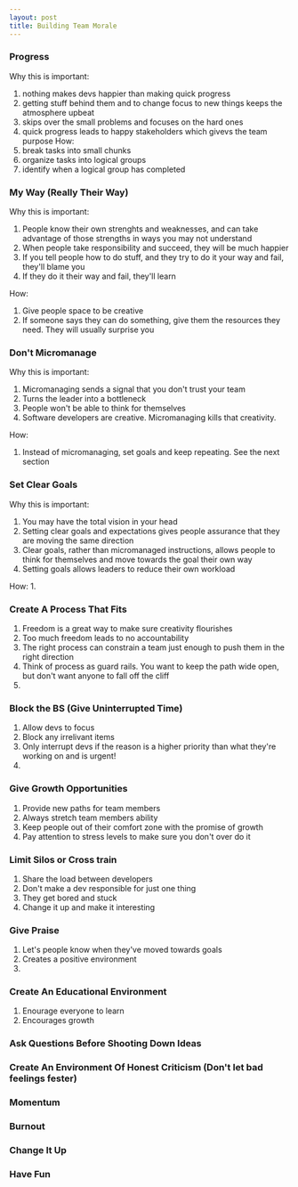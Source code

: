```yaml
---
layout: post
title: Building Team Morale
---
```




### Progress
Why this is important:
1. nothing makes devs happier than making quick progress
2. getting stuff behind them and to change focus to new things keeps the atmosphere upbeat
3. skips over the small problems and focuses on the hard ones
4. quick progress leads to happy stakeholders which givevs the team purpose
How:
1. break tasks into small chunks 
2. organize tasks into logical groups
3. identify when a logical group has completed


### My Way (Really Their Way)
Why this is important:
1. People know their own strenghts and weaknesses, and can take advantage of those strengths in ways you may not understand
2. When people take responsibility and succeed, they will be much happier
3. If you tell people how to do stuff, and they try to do it your way and fail, they'll blame you
4. If they do it their way and fail, they'll learn

How:
1. Give people space to be creative
2. If someone says they can do something, give them the resources they need. They will usually surprise you


### Don't Micromanage
Why this is important:
1. Micromanaging sends a signal that you don't trust your team
2. Turns the leader into a bottleneck
3. People won't be able to think for themselves
4. Software developers are creative. Micromanaging kills that creativity.

How:
1. Instead of micromanaging, set goals and keep repeating. See the next section

### Set Clear Goals
Why this is important:
1. You may have the total vision in your head
2. Setting clear goals and expectations gives people assurance that they are moving the same direction
3. Clear goals, rather than micromanaged instructions, allows people to think for themselves and move towards the goal their  own way
4. Setting goals allows leaders to reduce their own workload 

How:
1. 

### Create A Process That Fits
1. Freedom is a great way to make sure creativity flourishes
2. Too much freedom leads to no accountability
3. The right process can constrain a team just enough to push them in the right direction
4. Think of process as guard rails. You want to keep the path wide open, but don't want anyone to fall off the cliff
5. 

### Block the BS (Give Uninterrupted Time)
1. Allow devs to focus
2. Block any irrelivant items
3. Only interrupt devs if the reason is a higher priority than what they're working on and is urgent!
4. 


### Give Growth Opportunities
1. Provide new paths for team members
2. Always stretch team members ability
3. Keep people out of their comfort zone with the promise of growth
4. Pay attention to stress levels to make sure you don't over do it

### Limit Silos or Cross train
1. Share the load between developers
2. Don't make a dev responsible for just one thing
3. They get bored and stuck 
4. Change it up and make it interesting

### Give Praise
1. Let's people know when they've moved towards goals
2. Creates a positive environment
3. 

### Create An Educational Environment
1. Enourage everyone to learn
2. Encourages growth

### Ask Questions Before Shooting Down Ideas

### Create An Environment Of Honest Criticism (Don't let bad feelings fester)

### Momentum

### Burnout

### Change It Up

### Have Fun
